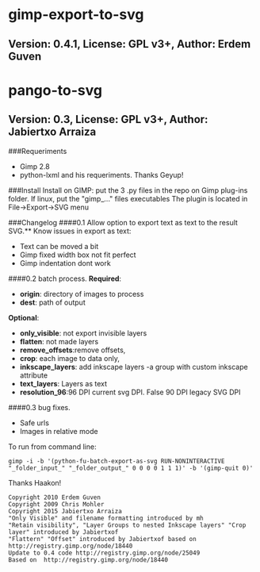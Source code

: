 # gimp-export-to-svg
## Version: 0.4.1, License: GPL v3+, Author: Erdem Guven
# pango-to-svg
## Version: 0.3, License: GPL v3+, Author: Jabiertxo Arraiza

###Requeriments
- Gimp 2.8
- python-lxml and his requeriments. Thanks Geyup!

###Install
Install on GIMP: put the 3 .py files in the repo on Gimp plug-ins folder. 
If linux, put the "gimp_..." files executables
The plugin is located in File->Export->SVG menu

###Changelog
####0.1 Allow option to export text as text to the result SVG.**
Know issues in export as text:
- Text can be moved a bit
- Gimp fixed width box not fit perfect
- Gimp indentation dont work

####0.2 batch process.
**Required**:
- **origin**: directory of images to process
- **dest**: path of output

**Optional**:
- **only_visible**: not export invisible layers
- **flatten**: not made layers
- **remove_offsets**:remove offsets,
- **crop**: each image to data only,
- **inkscape_layers**: add inkscape layers -a group with custom inkscape attribute
- **text_layers**: Layers as text
- **resolution_96**:96 DPI current svg DPI. False 90 DPI legacy SVG DPI

####0.3 bug fixes.
- Safe urls
- Images in relative mode

To run from command line:
```
gimp -i -b '(python-fu-batch-export-as-svg RUN-NONINTERACTIVE "_folder_input_" "_folder_output_" 0 0 0 0 1 1 1)' -b '(gimp-quit 0)'
```
Thanks Haakon!
```
Copyright 2010 Erdem Guven
Copyright 2009 Chris Mohler
Copyright 2015 Jabiertxo Arraiza
"Only Visible" and filename formatting introduced by mh
"Retain visibility", "Layer Groups to nested Inkscape layers" "Crop layer" introduced by Jabiertxof
"Flattern" "Offset" introduced by Jabiertxof based on  http://registry.gimp.org/node/18440
Update to 0.4 code http://registry.gimp.org/node/25049
Based on  http://registry.gimp.org/node/18440

